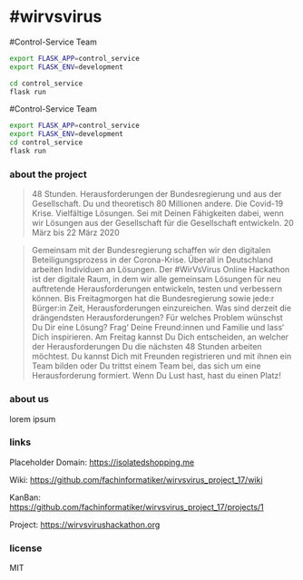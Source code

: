 # #wirvsvirus

#Control-Service Team

```bash
export FLASK_APP=control_service
export FLASK_ENV=development

cd control_service
flask run
```

#Control-Service Team

```sh
export FLASK_APP=control_service
export FLASK_ENV=development
cd control_service
flask run
```

### about the project

>48 Stunden. Herausforderungen der Bundesregierung und aus der Gesellschaft. Du und theoretisch 80 Millionen andere. Die Covid-19 Krise. Vielfältige Lösungen.
>Sei mit Deinen Fähigkeiten dabei, wenn wir Lösungen aus der Gesellschaft für die Gesellschaft entwickeln.
> 20 März bis 22 März 2020

>Gemeinsam mit der Bundesregierung schaffen wir den digitalen Beteiligungsprozess in der Corona-Krise. Überall in Deutschland arbeiten Individuen an Lösungen. Der #WirVsVirus Online Hackathon ist der digitale Raum, in dem wir alle gemeinsam Lösungen für neu auftretende Herausforderungen entwickeln, testen und verbessern können.
>Bis Freitagmorgen hat die Bundesregierung sowie jede:r Bürger:in Zeit, Herausforderungen einzureichen. Was sind derzeit die drängendsten Herausforderungen? Für welches Problem wünschst Du Dir eine Lösung? Frag‘ Deine Freund:innen und Familie und lass‘ Dich inspirieren. 
>Am Freitag kannst Du Dich entscheiden, an welcher der Herausforderungen Du die nächsten 48 Stunden arbeiten möchtest. Du kannst Dich mit Freunden registrieren und mit ihnen ein Team bilden oder Du trittst einem Team bei, das sich um eine Herausforderung formiert. Wenn Du Lust hast, hast du einen Platz! 

### about us

lorem ipsum

### links

Placeholder Domain: https://isolatedshopping.me

Wiki: https://github.com/fachinformatiker/wirvsvirus_project_17/wiki

KanBan: https://github.com/fachinformatiker/wirvsvirus_project_17/projects/1

Project: https://wirvsvirushackathon.org

### license

MIT
